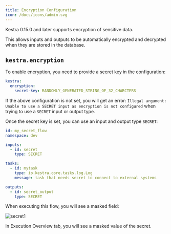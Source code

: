 ```yaml
---
title: Encryption Configuration
icon: /docs/icons/admin.svg
---
```


Kestra 0.15.0 and later supports encryption of sensitive data.


This allows inputs and outputs to be automatically encrypted and decrypted when they are stored in the database.

## `kestra.encryption`

To enable encryption, you need to provide a secret key in the configuration:

```yaml
kestra:
  encryption:
    secret-key: RANDOMLY_GENERATED_STRING_OF_32_CHARCTERS
```

If the above configuration is not set, you will get an error: `Illegal argument: Unable to use a SECRET input as encryption is not configured` when trying to use a `SECRET` input or output type.

Once the secret key is set, you can use an input and output type `SECRET`:

```yaml
id: my_secret_flow
namespace: dev

inputs:
  - id: secret
    type: SECRET

tasks:
  - id: mytask
    type: io.kestra.core.tasks.log.Log
    message: task that needs secret to connect to external systems

outputs:
  - id: secret_output
    type: SECRET
```

When executing this flow, you will see a masked field:

![secret1](/docs/configuration-guide/secret1.png)


In Execution Overview tab, you will see a masked value of the secret.

